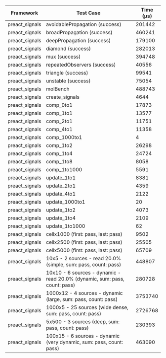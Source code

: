 | Framework | Test Case | Time (μs) |
| --- | --- | --- |
| preact_signals | avoidablePropagation (success) | 201442 |
| preact_signals | broadPropagation (success) | 460241 |
| preact_signals | deepPropagation (success) | 179100 |
| preact_signals | diamond (success) | 282013 |
| preact_signals | mux (success) | 394748 |
| preact_signals | repeatedObservers (success) | 40556 |
| preact_signals | triangle (success) | 99541 |
| preact_signals | unstable (success) | 75054 |
| preact_signals | molBench | 488743 |
| preact_signals | create_signals | 4644 |
| preact_signals | comp_0to1 | 17873 |
| preact_signals | comp_1to1 | 13577 |
| preact_signals | comp_2to1 | 11751 |
| preact_signals | comp_4to1 | 11358 |
| preact_signals | comp_1000to1 | 4 |
| preact_signals | comp_1to2 | 26298 |
| preact_signals | comp_1to4 | 24724 |
| preact_signals | comp_1to8 | 8058 |
| preact_signals | comp_1to1000 | 5591 |
| preact_signals | update_1to1 | 8381 |
| preact_signals | update_2to1 | 4359 |
| preact_signals | update_4to1 | 2122 |
| preact_signals | update_1000to1 | 20 |
| preact_signals | update_1to2 | 4073 |
| preact_signals | update_1to4 | 2109 |
| preact_signals | update_1to1000 | 62 |
| preact_signals | cellx1000 (first: pass, last: pass) | 9502 |
| preact_signals | cellx2500 (first: pass, last: pass) | 25505 |
| preact_signals | cellx5000 (first: pass, last: pass) | 65709 |
| preact_signals | 10x5 - 2 sources - read 20.0% (simple, sum: pass, count: pass) | 448807 |
| preact_signals | 10x10 - 6 sources - dynamic - read 20.0% (dynamic, sum: pass, count: pass) | 280728 |
| preact_signals | 1000x12 - 4 sources - dynamic (large, sum: pass, count: pass) | 3753740 |
| preact_signals | 1000x5 - 25 sources (wide dense, sum: pass, count: pass) | 2726768 |
| preact_signals | 5x500 - 3 sources (deep, sum: pass, count: pass) | 230393 |
| preact_signals | 100x15 - 6 sources - dynamic (very dynamic, sum: pass, count: pass) | 463090 |
